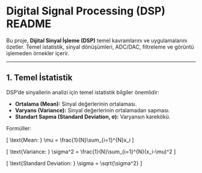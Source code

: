 # Digital Signal Processing (DSP) README

Bu proje, **Dijital Sinyal İşleme (DSP)** temel kavramlarını ve uygulamalarını özetler. Temel istatistik, sinyal dönüşümleri, ADC/DAC, filtreleme ve görüntü işlemeden örnekler içerir.

---

## 1. Temel İstatistik

DSP’de sinyallerin analizi için temel istatistik bilgiler önemlidir:

- **Ortalama (Mean):** Sinyal değerlerinin ortalaması.
- **Varyans (Variance):** Sinyal değerlerinin ortalamadan sapması.
- **Standart Sapma (Standard Deviation, σ):** Varyansın karekökü.

Formüller:

\[
\text{Mean: } \mu = \frac{1}{N}\sum_{i=1}^{N}x_i
\]

\[
\text{Variance: } \sigma^2 = \frac{1}{N}\sum_{i=1}^{N}(x_i-\mu)^2
\]

\[
\text{Standard Deviation: } \sigma = \sqrt{\sigma^2}
\]

